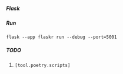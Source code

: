 ##### Flask

##### Run

`flask --app flaskr run --debug --port=5001`

##### TODO

1. `[tool.poetry.scripts]`